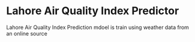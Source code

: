 # Lahore Air Quality Index Predictor
Lahore Air Quality Index Prediction mdoel is train using weather data from an online source
